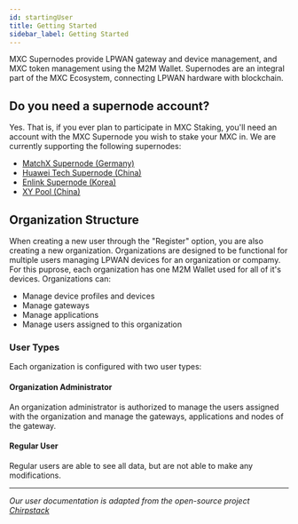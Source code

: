 ```yaml
---
id: startingUser
title: Getting Started
sidebar_label: Getting Started
---
```


MXC Supernodes provide LPWAN gateway and device management, and MXC token management using the M2M Wallet. Supernodes are an integral part of the MXC Ecosystem, connecting LPWAN hardware with blockchain. 

## Do you need a supernode account? 
Yes. That is, if you ever plan to participate in MXC Staking, you'll need an account with the MXC Supernode you wish to stake your MXC in. We are currently supporting the following supernodes:

* [MatchX Supernode (Germany)](https://supernode.matchx.io)
* [Huawei Tech Supernode (China)](https://www.hunanhuaweikeji.com)
* [Enlink Supernode (Korea)](https://lora.rosanetworks.com)
* [XY Pool (China)](https://mxcxy.com/#/login)

## Organization Structure
When creating a new user through the "Register" option, you are also creating a new organization. Organizations are designed to be functional for multiple users managing LPWAN devices for an organization or compamy. For this puprose, each organization has one M2M Wallet used for all of it's devices. Organizations can:
* Manage device profiles and devices
* Manage gateways
* Manage applications
* Manage users assigned to this organization

### User Types
Each organization is configured with two user types:

#### Organization Administrator 
An organization administrator is authorized to manage the users assigned with the organization and manage the gateways, applications and nodes of the gateway.

#### Regular User
Regular users are able to see all data, but are not able to make any modifications.

---

*Our user documentation is adapted from the open-source project [Chirpstack](https://www.chirpstack.io/application-server/use/)*
